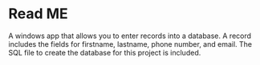 # Read ME

A windows app that allows you to enter records into a database. A record includes the fields for firstname, lastname, phone number, and email. The SQL file to create the database for this project is included.
